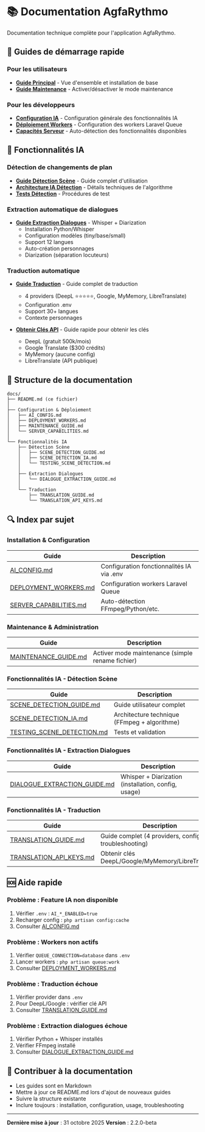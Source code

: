 # 📚 Documentation AgfaRythmo

Documentation technique complète pour l'application AgfaRythmo.

## 🚀 Guides de démarrage rapide

### Pour les utilisateurs

- **[Guide Principal](../README.md)** - Vue d'ensemble et installation de base
- **[Guide Maintenance](MAINTENANCE_GUIDE.md)** - Activer/désactiver le mode maintenance

### Pour les développeurs

- **[Configuration IA](AI_CONFIG.md)** - Configuration générale des fonctionnalités IA
- **[Déploiement Workers](DEPLOYMENT_WORKERS.md)** - Configuration des workers Laravel Queue
- **[Capacités Serveur](SERVER_CAPABILITIES.md)** - Auto-détection des fonctionnalités disponibles

## 🤖 Fonctionnalités IA

### Détection de changements de plan

- **[Guide Détection Scène](SCENE_DETECTION_GUIDE.md)** - Guide complet d'utilisation
- **[Architecture IA Détection](SCENE_DETECTION_IA.md)** - Détails techniques de l'algorithme
- **[Tests Détection](TESTING_SCENE_DETECTION.md)** - Procédures de test

### Extraction automatique de dialogues

- **[Guide Extraction Dialogues](DIALOGUE_EXTRACTION_GUIDE.md)** - Whisper + Diarization
  - Installation Python/Whisper
  - Configuration modèles (tiny/base/small)
  - Support 12 langues
  - Auto-création personnages
  - Diarization (séparation locuteurs)

### Traduction automatique

- **[Guide Traduction](TRANSLATION_GUIDE.md)** - Guide complet de traduction
  - 4 providers (DeepL ⭐⭐⭐⭐⭐, Google, MyMemory, LibreTranslate)
  - Configuration .env
  - Support 30+ langues
  - Contexte personnages
  
- **[Obtenir Clés API](TRANSLATION_API_KEYS.md)** - Guide rapide pour obtenir les clés
  - DeepL (gratuit 500k/mois)
  - Google Translate ($300 crédits)
  - MyMemory (aucune config)
  - LibreTranslate (API publique)

## 📖 Structure de la documentation

```
docs/
├── README.md (ce fichier)
│
├── Configuration & Déploiement
│   ├── AI_CONFIG.md
│   ├── DEPLOYMENT_WORKERS.md
│   ├── MAINTENANCE_GUIDE.md
│   └── SERVER_CAPABILITIES.md
│
└── Fonctionnalités IA
    ├── Détection Scène
    │   ├── SCENE_DETECTION_GUIDE.md
    │   ├── SCENE_DETECTION_IA.md
    │   └── TESTING_SCENE_DETECTION.md
    │
    ├── Extraction Dialogues
    │   └── DIALOGUE_EXTRACTION_GUIDE.md
    │
    └── Traduction
        ├── TRANSLATION_GUIDE.md
        └── TRANSLATION_API_KEYS.md
```

## 🔍 Index par sujet

### Installation & Configuration

| Guide | Description |
|-------|-------------|
| [AI_CONFIG.md](AI_CONFIG.md) | Configuration fonctionnalités IA via .env |
| [DEPLOYMENT_WORKERS.md](DEPLOYMENT_WORKERS.md) | Configuration workers Laravel Queue |
| [SERVER_CAPABILITIES.md](SERVER_CAPABILITIES.md) | Auto-détection FFmpeg/Python/etc. |

### Maintenance & Administration

| Guide | Description |
|-------|-------------|
| [MAINTENANCE_GUIDE.md](MAINTENANCE_GUIDE.md) | Activer mode maintenance (simple rename fichier) |

### Fonctionnalités IA - Détection Scène

| Guide | Description |
|-------|-------------|
| [SCENE_DETECTION_GUIDE.md](SCENE_DETECTION_GUIDE.md) | Guide utilisateur complet |
| [SCENE_DETECTION_IA.md](SCENE_DETECTION_IA.md) | Architecture technique (FFmpeg + algorithme) |
| [TESTING_SCENE_DETECTION.md](TESTING_SCENE_DETECTION.md) | Tests et validation |

### Fonctionnalités IA - Extraction Dialogues

| Guide | Description |
|-------|-------------|
| [DIALOGUE_EXTRACTION_GUIDE.md](DIALOGUE_EXTRACTION_GUIDE.md) | Whisper + Diarization (installation, config, usage) |

### Fonctionnalités IA - Traduction

| Guide | Description |
|-------|-------------|
| [TRANSLATION_GUIDE.md](TRANSLATION_GUIDE.md) | Guide complet (4 providers, config, troubleshooting) |
| [TRANSLATION_API_KEYS.md](TRANSLATION_API_KEYS.md) | Obtenir clés DeepL/Google/MyMemory/LibreTranslate |

## 🆘 Aide rapide

### Problème : Feature IA non disponible

1. Vérifier `.env` : `AI_*_ENABLED=true`
2. Recharger config : `php artisan config:cache`
3. Consulter [AI_CONFIG.md](AI_CONFIG.md)

### Problème : Workers non actifs

1. Vérifier `QUEUE_CONNECTION=database` dans `.env`
2. Lancer workers : `php artisan queue:work`
3. Consulter [DEPLOYMENT_WORKERS.md](DEPLOYMENT_WORKERS.md)

### Problème : Traduction échoue

1. Vérifier provider dans `.env`
2. Pour DeepL/Google : vérifier clé API
3. Consulter [TRANSLATION_GUIDE.md](TRANSLATION_GUIDE.md#troubleshooting)

### Problème : Extraction dialogues échoue

1. Vérifier Python + Whisper installés
2. Vérifier FFmpeg installé
3. Consulter [DIALOGUE_EXTRACTION_GUIDE.md](DIALOGUE_EXTRACTION_GUIDE.md#troubleshooting)

## 📝 Contribuer à la documentation

- Les guides sont en Markdown
- Mettre à jour ce README.md lors d'ajout de nouveaux guides
- Suivre la structure existante
- Inclure toujours : installation, configuration, usage, troubleshooting

---

**Dernière mise à jour** : 31 octobre 2025
**Version** : 2.2.0-beta
